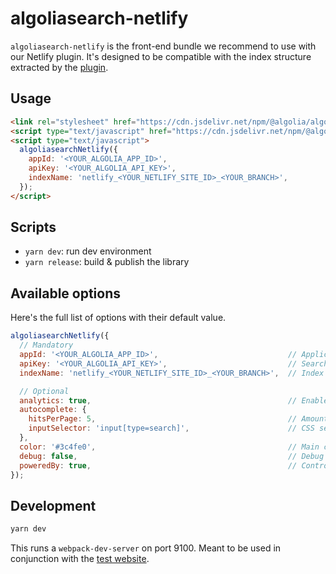 # algoliasearch-netlify

`algoliasearch-netlify` is the front-end bundle we recommend to use with our Netlify plugin.
It's designed to be compatible with the index structure extracted by the [plugin](../plugin).

## Usage

```html
<link rel="stylesheet" href="https://cdn.jsdelivr.net/npm/@algolia/algoliasearch-netlify@0/dist/algoliasearchNetlify.css" />
<script type="text/javascript" href="https://cdn.jsdelivr.net/npm/@algolia/algoliasearch-netlify@0/dist/algoliasearchNetlify.js"></script>
<script type="text/javascript">
  algoliasearchNetlify({
    appId: '<YOUR_ALGOLIA_APP_ID>',
    apiKey: '<YOUR_ALGOLIA_API_KEY>',
    indexName: 'netlify_<YOUR_NETLIFY_SITE_ID>_<YOUR_BRANCH>',
  });
</script>
```

## Scripts

- `yarn dev`: run dev environment
- `yarn release`: build & publish the library

## Available options

Here's the full list of options with their default value.

```js
algoliasearchNetlify({
  // Mandatory
  appId: '<YOUR_ALGOLIA_APP_ID>',                             // Application ID (Can be found in https://www.algolia.com/api-keys)
  apiKey: '<YOUR_ALGOLIA_API_KEY>',                           // Search api key (Can be found in https://www.algolia.com/api-keys)
  indexName: 'netlify_<YOUR_NETLIFY_SITE_ID>_<YOUR_BRANCH>',  // Index name (Can be found in https://www.algolia.com/indexes)

  // Optional
  analytics: true,                                            // Enable search analytics
  autocomplete: {
    hitsPerPage: 5,                                           // Amount of results to display
    inputSelector: 'input[type=search]',                      // CSS selector of your search input(s)
  },
  color: '#3c4fe0',                                           // Main color
  debug: false,                                               // Debug mode (keeps the autocomplete open)
  poweredBy: true,                                            // Controls displaying the logo (mandatory with our FREE plan)
});
```

## Development

```sh
yarn dev
```

This runs a `webpack-dev-server` on port 9100.
Meant to be used in conjunction with the [test website](../public/).
